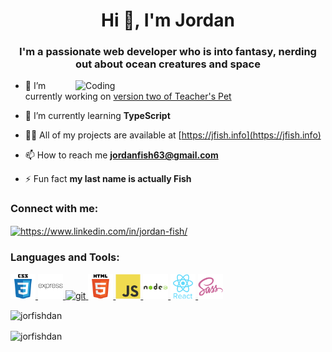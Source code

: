 
<h1 align="center">Hi 👋, I'm Jordan</h1>
<h3 align="center">I'm a passionate web developer who is into fantasy, nerding out about ocean creatures and space </h3>
<img align="right" alt="Coding" width="400" src="https://i.pinimg.com/originals/cb/71/a0/cb71a099b3ca06a3797f32f4af4c9011.gif" />


- 🔭 I’m currently working on [version two of Teacher's Pet](https://github.com/Jorfishdan/capstone)

- 🌱 I’m currently learning **TypeScript**

- 👨‍💻 All of my projects are available at [https://jfish.info](https://jfish.info)

- 📫 How to reach me **jordanfish63@gmail.com**

- ⚡ Fun fact **my last name is actually Fish**

<h3 align="left">Connect with me:</h3>
<p align="left">
<a href="https://linkedin.com/in/https://www.linkedin.com/in/jordan-fish/" target="blank"><img align="center" src="https://raw.githubusercontent.com/rahuldkjain/github-profile-readme-generator/master/src/images/icons/Social/linked-in-alt.svg" alt="https://www.linkedin.com/in/jordan-fish/" height="30" width="40" /></a>
</p>

<h3 align="left">Languages and Tools:</h3>
<p align="left"> <a href="https://www.w3schools.com/css/" target="_blank" rel="noreferrer"> <img src="https://raw.githubusercontent.com/devicons/devicon/master/icons/css3/css3-original-wordmark.svg" alt="css3" width="40" height="40"/> </a> <a href="https://expressjs.com" target="_blank" rel="noreferrer"> <img src="https://raw.githubusercontent.com/devicons/devicon/master/icons/express/express-original-wordmark.svg" alt="express" width="40" height="40"/> </a> <a href="https://git-scm.com/" target="_blank" rel="noreferrer"> <img src="https://www.vectorlogo.zone/logos/git-scm/git-scm-icon.svg" alt="git" width="40" height="40"/> </a> <a href="https://www.w3.org/html/" target="_blank" rel="noreferrer"> <img src="https://raw.githubusercontent.com/devicons/devicon/master/icons/html5/html5-original-wordmark.svg" alt="html5" width="40" height="40"/> </a> <a href="https://developer.mozilla.org/en-US/docs/Web/JavaScript" target="_blank" rel="noreferrer"> <img src="https://raw.githubusercontent.com/devicons/devicon/master/icons/javascript/javascript-original.svg" alt="javascript" width="40" height="40"/> </a> <a href="https://nodejs.org" target="_blank" rel="noreferrer"> <img src="https://raw.githubusercontent.com/devicons/devicon/master/icons/nodejs/nodejs-original-wordmark.svg" alt="nodejs" width="40" height="40"/> </a> <a href="https://reactjs.org/" target="_blank" rel="noreferrer"> <img src="https://raw.githubusercontent.com/devicons/devicon/master/icons/react/react-original-wordmark.svg" alt="react" width="40" height="40"/> </a> <a href="https://sass-lang.com" target="_blank" rel="noreferrer"> <img src="https://raw.githubusercontent.com/devicons/devicon/master/icons/sass/sass-original.svg" alt="sass" width="40" height="40"/> </a> </p>

<p><img align="center" src="https://github-readme-stats.vercel.app/api/top-langs?username=jorfishdan&show_icons=true&locale=en&layout=compact" alt="jorfishdan" /></p>

<p><img align="center" src="https://github-readme-streak-stats.herokuapp.com/?user=jorfishdan&" alt="jorfishdan" /></p>

